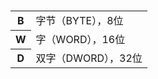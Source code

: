 # <width>

<table>
	<tr>
		<th>B</th>
		<td>字节（BYTE），8位</td>
	</tr>
	<tr>
		<th>W</th>
		<td>字（WORD），16位</td>
	</tr>
	<tr>
		<th>D</th>
		<td>双字（DWORD），32位</td>
	</tr>
</table>
